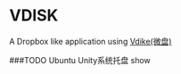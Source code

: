 VDISK
====

A Dropbox like application using [Vdike(微盘)](http://vdisk.weibo.com/)



###TODO
Ubuntu Unity系统托盘 show

